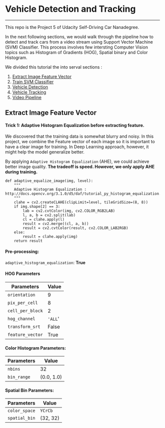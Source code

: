 # Vehicle Detection and Tracking
--------------------------------

This repo is the Project 5 of Udacity Self-Driving Car Nanadegree. 

In the next following sections, we would walk through the pipeline how to detect and track cars from a video stream using Support Vector Machine (SVM) Classifier. This process involves few intersting Computer Vision topics such as Histogram of Gradients (HOG), Spatial binary and Color Histogram.

We divided this tutorial the into serval sections : 
1. [Extract Image Feature Vector]()
2. [Train SVM Classifier]() 
3. [Vehicle Detection]() 
4. [Vehicle Tracking]()
5. [Video Pipeline]()

## Extract Image Feature Vector

#### Trick 1: Adaptive Histogram Equalization before extracting feature.
We discovered that the training data is somewhat blurry and noisy. In this project, we combine the Feature vector of each image so it is important to have a clear image for training. In Deep Learning approach, however, it might help the model generalize better.

By applying `Adaptive Histogram Equalization` (AHE), we could achieve better image quality. **The tradeoff is speed. However, we only apply AHE during training.**

```
def adaptive_equalize_image(img, level):
    """
    Adaptive Histogram Equalization : http://docs.opencv.org/3.1.0/d5/daf/tutorial_py_histogram_equalization.html
    """
    clahe = cv2.createCLAHE(clipLimit=level, tileGridSize=(8, 8))
    if img.shape[2] == 3:
        lab = cv2.cvtColor(img, cv2.COLOR_RGB2LAB)
        l, a, b = cv2.split(lab)
        cl = clahe.apply(l)
        result = cv2.merge((cl, a, b))
        result = cv2.cvtColor(result, cv2.COLOR_LAB2RGB) 
    else:
        result = clahe.apply(img)
    return result
```

#### Pre-processing:
`adaptive_histogram_equalization`: **True**

#### HOG Parameters


| Parameters      | Value |
|---------------- |-------| 
| `orientation`   | 9     |
| `pix_per_cell`  | 8     | 
| `cell_per_block`| 2     | 
| `hog_channel`   | `'ALL`'|
| `transform_srt` | False |
| `feature_vector`| True  |


#### Color Histogram Parameters:

| Parameters   | Value     |
|------------- |-----------| 
| `nbins`      | 32        |
| `bin_range`  | (0.0, 1.0)| 


#### Spatial Bin Parameters:
| Parameters   | Value   |
|------------- |---------| 
| `color_space`| `YCrCb` |
| `spatial_bin`| (32, 32)| 


